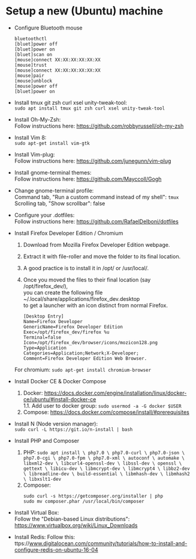 # Setup a new (Ubuntu) machine

- Configure Bluetooth mouse
  ```
  bluetoothctl
  [bluet]power off
  [bluet]power on
  [bluet]scan on
  [mouse]connect XX:XX:XX:XX:XX:XX
  [mouse]trust
  [mouse]connect XX:XX:XX:XX:XX:XX
  [mouse]pair
  [mouse]unblock
  [mouse]power off
  [bluet]power on
  ```

- Install tmux git zsh curl xsel unity-tweak-tool:  
`sudo apt install tmux git zsh curl xsel unity-tweak-tool`

- Install Oh-My-Zsh:  
Follow instructions here: https://github.com/robbyrussell/oh-my-zsh

- Install Vim 8:  
`sudo apt-get install vim-gtk`

- Install Vim-plug:  
Follow instructions here: https://github.com/junegunn/vim-plug

- Install gnome-terminal themes:  
Follow instructions here: https://github.com/Mayccoll/Gogh

- Change gnome-terminal profile:  
Command tab, "Run a custom command instead of my shell": `tmux`
Scrolling tab, "Show scrollbar": false

- Configure your .dotfiles:  
Follow instructions here: https://github.com/RafaelDelboni/dotfiles

- Install Firefox Developer Edition / Chromium
  1. Download from Mozilla Firefox Developer Edition webpage.
  2. Extract it with file-roller and move the folder to its final location.
  3. A good practice is to install it in /opt/ or /usr/local/.
  4. Once you moved the files to their final location (say /opt/firefox_dev/),  
     you can create the following file ~/.local/share/applications/firefox_dev.desktop  
     to get a launcher with an icon distinct from normal Firefox.

        ```
        [Desktop Entry]
        Name=Firefox Developer 
        GenericName=Firefox Developer Edition
        Exec=/opt/firefox_dev/firefox %u
        Terminal=false
        Icon=/opt/firefox_dev/browser/icons/mozicon128.png
        Type=Application
        Categories=Application;Network;X-Developer;
        Comment=Firefox Developer Edition Web Browser.
        ```
  For chromium: `sudo apt-get install chromium-browser`

- Install Docker CE & Docker Compose
    1. Docker: https://docs.docker.com/engine/installation/linux/docker-ce/ubuntu/#install-docker-ce  
      1.1. Add user to docker group: `sudo usermod -a -G docker $USER`
    2. Compose: https://docs.docker.com/compose/install/#prerequisites

- Install N (Node version manager):  
  `sudo curl -L https://git.io/n-install | bash`

- Install PHP and Composer
  1. PHP: 
    `sudo apt install \
    php7.0 \
    php7.0-curl \
    php7.0-json \
    php7.0-cgi \
    php7.0-fpm \
    php7.0-xml \
    autoconf \
    automake \
    libxml2-dev \
    libcurl4-openssl-dev \
    libssl-dev \
    openssl \
    gettext \
    libicu-dev \
    libmcrypt-dev \
    libmcrypt4 \
    libbz2-dev \
    libreadline-dev \
    build-essential \
    libmhash-dev \
    libmhash2 \
    libxslt1-dev
  `
  2. Composer:
      ```
      sudo curl -s https://getcomposer.org/installer | php
      sudo mv composer.phar /usr/local/bin/composer
      ```
- Install Virtual Box:  
Follow the "Debian-based Linux distributions": https://www.virtualbox.org/wiki/Linux_Downloads

- Install Redis:
Follow this: ttps://www.digitalocean.com/community/tutorials/how-to-install-and-configure-redis-on-ubuntu-16-04
